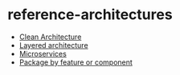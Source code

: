 <!-- this entire file is auto-generated -->

# reference-architectures

<!-- optional markdown-notes-tree directory description starts here -->

<!-- optional markdown-notes-tree directory description ends here -->

- [Clean Architecture](Clean-Architecture.md)
- [Layered architecture](Layered-architecture.md)
- [Microservices](Microservices.md)
- [Package by feature or component](Package-by-feature-or-component.md)
